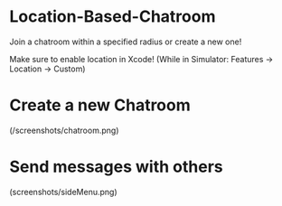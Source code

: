 # Location-Based-Chatroom
Join a chatroom within a specified radius or create a new one!


Make sure to enable location in Xcode! (While in Simulator: Features -> Location -> Custom)

# Create a new Chatroom
(/screenshots/chatroom.png)

# Send messages with others
(screenshots/sideMenu.png)
